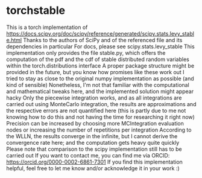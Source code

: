 # torchstable
This is a torch implementation of https://docs.scipy.org/doc/scipy/reference/generated/scipy.stats.levy_stable.html 
Thanks to the authors of SciPy and of the referenced file and its dependencies in particular
For docs, please see scipy.stats.levy_stable
This implementation only provides the file stable.py, which offers the computation of the pdf and the cdf of stable distributed random variables within the torch.distributions interface
A proper package structure might be provided in the future, but you know how promises like these work out
I tried to stay as close to the original numpy implementation as possible (and kind of sensible)
Nonetheless, I'm not that familiar with the computational and mathematical tweaks here, and the implemented solution might appear hacky
Only the piecewise integration works, and as all integrations are carried out using MonteCarlo integration, the results are approximations and the respective errors are not quantified here (this is partly due to me not knowing how to do this and not having the time for researching it right now)
Precision can be increased by choosing more MCIntegration evaluation nodes or increasing the number of repetitions per integration
According to the WLLN, the results converge in the infinite, but I cannot derive the convergence rate here; and the computation gets heavy quite quickly
Please note that comparison to the scipy implementation still has to be carried out
If you want to contact me, you can find me via ORCID: https://orcid.org/0000-0002-6861-7301
If you find this implementation helpful, feel free to let me know and/or acknowledge it in your work :)
